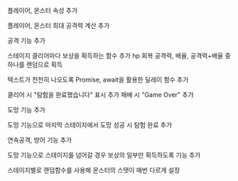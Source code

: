 플레이어, 몬스터 속성 추가

플레이어, 몬스터 최대 공격력 계산 추가

공격 기능 추가


스테이지 클리어마다 보상을 획득하는 함수 추가
hp 회복
공격력, 배율, 공격력+배율 중 하나를 랜덤으로 획득


텍스트가 천천히 나오도록 Promise, await을 활용한 딜레이 함수 추가


클리어 시 "탐험을 완료했습니다" 표시 추가
패배 시 "Game Over" 추가

도망 기능 추가

도망 기능으로 마지막 스테이지에서 도망 성공 시
탐험 완료 추가

연속공격, 방어 기능 추가

도망 기능으로 스테이지를 넘어갈 경우 보상의 일부만 획득하도록 기능 추가

스테이지별로 랜덤함수를 사용해 몬스터의 스탯이 매번 다르게 설정